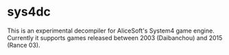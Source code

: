 # sys4dc

This is an experimental decompiler for AliceSoft's System4 game engine.
Currently it supports games released between 2003 (Daibanchou) and 2015
(Rance 03).
